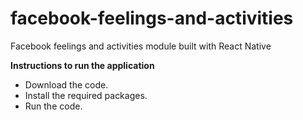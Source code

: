 # facebook-feelings-and-activities
Facebook feelings and activities module built with React Native

<b>Instructions to run the application</b>
* Download the code.
* Install the required packages.
* Run the code.
